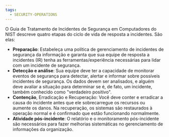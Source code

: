 ```yaml
---
tags:
  - SECURITY-OPERATIONS
---
```

O Guia de Tratamento de Incidentes de Segurança em Computadores do NIST descreve quatro etapas do ciclo de vida de resposta a incidentes. São elas:

- **Preparação**: Estabeleça uma política de gerenciamento de incidentes de segurança da informação e garanta que sua equipe de resposta a incidentes (IR) tenha as ferramentas/experiência necessárias para lidar com um incidente de segurança.
- **Detecção e análise**: Sua equipe deve ter a capacidade de monitorar eventos de segurança para detectar, alertar e informar sobre possíveis incidentes de segurança. Os dados devem ser analisados, e alguém deve avaliar a situação para determinar se é, de fato, um incidente, também conhecido como "verdadeiro positivo".
- **Contenção**, Erradicação e Recuperação: Você deve conter e erradicar a causa do incidente antes que ele sobrecarregue os recursos ou aumente os danos. Na recuperação, os sistemas são restaurados à operação normal e é confirmado que estão funcionando normalmente.
- **Atividade pós-incidente**: O relatório e o monitoramento pós-incidente são necessários para fazer melhorias sistemáticas no gerenciamento de informações da organização.

